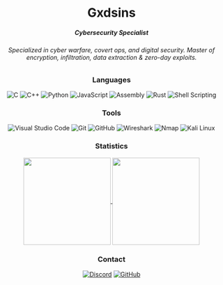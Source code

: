 <h1 align="center">Gxdsins</h1>
<div align="center">
  <h5>Cybersecurity Specialist</h5>
  <h6>Specialized in cyber warfare, covert ops, and digital security. Master of encryption, infiltration, data extraction & zero-day exploits.</h6>
</div>

<div align="center">
  <h3>Languages</h3>
  <img src="https://svgl-badge.vercel.app/api/Language/C?theme=dark" alt="C"/>
  <img src="https://svgl-badge.vercel.app/api/Language/C%2B%2B?theme=dark" alt="C++"/>
  <img src="https://svgl-badge.vercel.app/api/Language/Python?theme=dark" alt="Python"/>
  <img src="https://svgl-badge.vercel.app/api/Language/JavaScript?theme=dark" alt="JavaScript"/>
  <img src="https://svgl-badge.vercel.app/api/Language/Assembly%20language?theme=dark" alt="Assembly"/>
  <img src="https://svgl-badge.vercel.app/api/Language/Rust?theme=dark" alt="Rust"/>
  <img src="https://svgl-badge.vercel.app/api/Language/Shell%20Scripting?theme=dark" alt="Shell Scripting"/>
</div>

<div align="center">
  <h3>Tools</h3>
  <img src="https://svgl-badge.vercel.app/api/Software/Visual%20Studio%20Code?theme=dark" alt="Visual Studio Code"/>
  <img src="https://svgl-badge.vercel.app/api/Software/Git?theme=dark" alt="Git"/>
  <img src="https://svgl-badge.vercel.app/api/Software/Github?theme=dark" alt="GitHub"/>
  <img src="https://svgl-badge.vercel.app/api/Software/Wireshark?theme=dark" alt="Wireshark"/>
  <img src="https://svgl-badge.vercel.app/api/Software/Nmap?theme=dark" alt="Nmap"/>
  <img src="https://svgl-badge.vercel.app/api/Software/Kali%20Linux?theme=dark" alt="Kali Linux"/>
</div>

<div align="center">
  <h3>Statistics</h3>
  <a href="https://github.com/anuraghazra/github-readme-stats">
    <img height="200" align="center" src="https://github-readme-stats.vercel.app/api?username=Gxdsins&theme=github_dark&show_icons=true" />
  </a>
  <a href="https://github.com/anuraghazra/github-readme-stats">
    <img height="200" align="center" src="https://github-readme-stats.vercel.app/api/top-langs?username=Gxdsins&theme=github_dark&show_icons=false&card_width=350" />
  </a>
</div>

<div align="center">
  <h3>Contact</h3>
  <a href="https://discord.gg/B9MkNYrG"><img src="https://svgl-badge.vercel.app/api/Software/Discord?theme=dark" alt="Discord"></a>
  <a href="https://github.com/Gxdsins"><img src="https://svgl-badge.vercel.app/api/Software/Github?theme=dark" alt="GitHub"></a>
</div>

<img height="15" align="right" src="https://komarev.com/ghpvc/?username=Gxdsins&abbreviated=true" />
